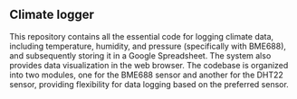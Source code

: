 ## Climate logger

This repository contains all the essential code for logging climate data, including temperature, humidity, and pressure (specifically with BME688), 
and subsequently storing it in a Google Spreadsheet. The system also provides data visualization in the web browser. The codebase is organized into two modules, 
one for the BME688 sensor and another for the DHT22 sensor, providing flexibility for data logging based on the preferred sensor.
